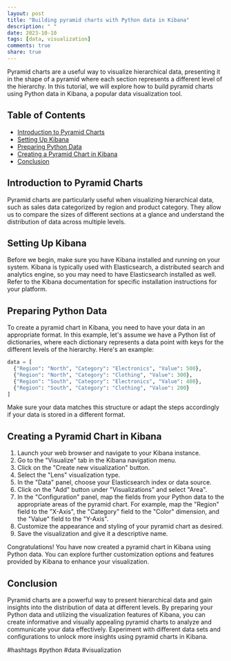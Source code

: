 ```yaml
---
layout: post
title: "Building pyramid charts with Python data in Kibana"
description: " "
date: 2023-10-10
tags: [data, visualization]
comments: true
share: true
---
```


Pyramid charts are a useful way to visualize hierarchical data, presenting it in the shape of a pyramid where each section represents a different level of the hierarchy. In this tutorial, we will explore how to build pyramid charts using Python data in Kibana, a popular data visualization tool.

## Table of Contents
- [Introduction to Pyramid Charts](#introduction-to-pyramid-charts)
- [Setting Up Kibana](#setting-up-kibana)
- [Preparing Python Data](#preparing-python-data)
- [Creating a Pyramid Chart in Kibana](#creating-a-pyramid-chart-in-kibana)
- [Conclusion](#conclusion)

## Introduction to Pyramid Charts

Pyramid charts are particularly useful when visualizing hierarchical data, such as sales data categorized by region and product category. They allow us to compare the sizes of different sections at a glance and understand the distribution of data across multiple levels.

## Setting Up Kibana

Before we begin, make sure you have Kibana installed and running on your system. Kibana is typically used with Elasticsearch, a distributed search and analytics engine, so you may need to have Elasticsearch installed as well. Refer to the Kibana documentation for specific installation instructions for your platform.

## Preparing Python Data

To create a pyramid chart in Kibana, you need to have your data in an appropriate format. In this example, let's assume we have a Python list of dictionaries, where each dictionary represents a data point with keys for the different levels of the hierarchy. Here's an example:

```python
data = [
  {"Region": "North", "Category": "Electronics", "Value": 500},
  {"Region": "North", "Category": "Clothing", "Value": 300},
  {"Region": "South", "Category": "Electronics", "Value": 400},
  {"Region": "South", "Category": "Clothing", "Value": 200}
]
```

Make sure your data matches this structure or adapt the steps accordingly if your data is stored in a different format.

## Creating a Pyramid Chart in Kibana

1. Launch your web browser and navigate to your Kibana instance.
2. Go to the "Visualize" tab in the Kibana navigation menu.
3. Click on the "Create new visualization" button.
4. Select the "Lens" visualization type.
5. In the "Data" panel, choose your Elasticsearch index or data source.
6. Click on the "Add" button under "Visualizations" and select "Area".
7. In the "Configuration" panel, map the fields from your Python data to the appropriate areas of the pyramid chart. For example, map the "Region" field to the "X-Axis", the "Category" field to the "Color" dimension, and the "Value" field to the "Y-Axis".
8. Customize the appearance and styling of your pyramid chart as desired.
9. Save the visualization and give it a descriptive name.

Congratulations! You have now created a pyramid chart in Kibana using Python data. You can explore further customization options and features provided by Kibana to enhance your visualization.

## Conclusion

Pyramid charts are a powerful way to present hierarchical data and gain insights into the distribution of data at different levels. By preparing your Python data and utilizing the visualization features of Kibana, you can create informative and visually appealing pyramid charts to analyze and communicate your data effectively. Experiment with different data sets and configurations to unlock more insights using pyramid charts in Kibana.

#hashtags #python #data #visualization